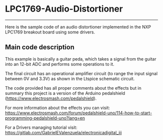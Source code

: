 # LPC1769-Audio-Distortioner
---
Here is the sample code of an audio distortioner implemented in the NXP LPC1769 breakout board using some drivers.

## Main code description

This example is basically a guitar peda, which takes a signal from the guitar into an 12-bit ADC and performs some operations to it.

The final circuit has an operational amplifier circuit (to range the input signal between 0V and 3.3V) as shown in the Ltspice schematic circuit.

The code provided has all proper comments about the effects but in summary this project is a version of the Arduino pedalshield (https://www.electrosmash.com/pedalshield).

For more information about the effects you can visit: https://www.electrosmash.com/forum/pedalshield-uno/114-how-to-start-programming-pedalshield-uno?lang=en
 
For a Drivers managing tutorial visit: https://gitlab.com/GabrielEValenzuela/electronicadigital_iii

